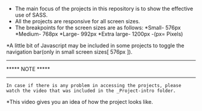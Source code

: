 * The main focus of the projects in this repository is to show the effective use of SASS.
* All the projects are responsive for all screen sizes.
* The breakpoints for the screen sizes are as follows:
    *Small- 576px
    *Medium- 768px
    *Large- 992px
    *Extra large- 1200px
                              -(px= Pixels)

*A little bit of Javascript may be included in some projects to toggle the navigation bar(only in small screen sizes[ 576px ]).

***              ***
*****   NOTE   *****
***              ***
    In case if there is any problem in accessing the projects, please watch the video that was included in the _Project-intro folder.
  
*This video gives you an idea of how the project looks like.
